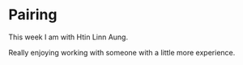 # Pairing

This week I am with Htin Linn Aung.

Really enjoying working with someone with a little more experience.